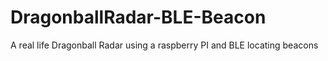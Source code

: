 # DragonballRadar-BLE-Beacon
A real life Dragonball Radar using a raspberry PI and BLE locating beacons

